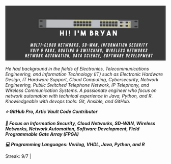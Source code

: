 ![Cover Github](https://raw.githubusercontent.com/brianxfury/brianxfury/master/COVER%20GITHUB%20copy.png)
<p><i>He had background in the fields of Electronics, Telecommunications Engineering, and Information Technology (IT) such as Electronic Hardware Design, IT Hardware Support, Cloud Computing, Cybersecurity, Network Engineering, Public Switched Telephone Network, IP Telephony, and Wireless Communication Systems. A passionate engineer who focus on network automation with technical experience in Java, Python, and R. Knowledgeable with devops tools: Git, Ansible, and GitHub.</i></p>
<p><b><i>
⭐ GitHub Pro, Artic Vault Code Contributor
</p></b></i>
<p><b><i>
🚩 Focus on Information Security, Cloud Networks, SD-WAN, Wireless Networks, Network Automation, Software Development, Field Programmable Gate Array (FPGA)
</p></b></i>
<p><b><i>
💻 Programming Languages: Verilog, VHDL, Java, Python, and R
</p></b></i>

Streak:
9/7 | 
 
